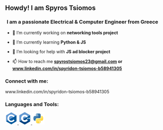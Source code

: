 ## Howdy! I am Spyros Tsiomos
<h3 align="center">I am a passionate Electrical & Computer Engineer from Greece</h3>

- 🔭 I’m currently working on **networking tools project**

- 🌱 I’m currently learning **Python & JS**

- 🤔 I’m looking for help with **JS ad blocker project** 

- 📫 How to reach me **spyrostsiomos23@gmail.com or www.linkedin.com/in/spyridon-tsiomos-b58941305**

<h3 align="left">Connect with me:</h3> www.linkedin.com/in/spyridon-tsiomos-b58941305 
<p align="left">
</p>

<h3 align="left">Languages and Tools:</h3>
<p align="left"> <a href="https://www.cprogramming.com/" target="_blank" rel="noreferrer"> <img src="https://raw.githubusercontent.com/devicons/devicon/master/icons/c/c-original.svg" alt="c" width="40" height="40"/> </a> <a href="https://www.w3schools.com/cpp/" target="_blank" rel="noreferrer"> <img src="https://raw.githubusercontent.com/devicons/devicon/master/icons/cplusplus/cplusplus-original.svg" alt="cplusplus" width="40" height="40"/> </a> <a href="https://www.python.org" target="_blank" rel="noreferrer"> <img src="https://raw.githubusercontent.com/devicons/devicon/master/icons/python/python-original.svg" alt="python" width="40" height="40"/> </a> </p>

<!--
**SpyrTsio/SpyrTsio** is a ✨ _special_ ✨ repository because its `README.md` (this file) appears on your GitHub profile.

Here are some ideas to get you started:

- 🔭 I’m currently working on ...
- 🌱 I’m currently learning ...
- 👯 I’m looking to collaborate on ...
- 🤔 I’m looking for help with ...
- 💬 Ask me about ...
- 📫 How to reach me: ...
- ⚡ Fun fact: ...
-->
